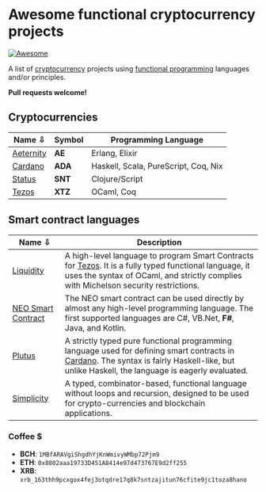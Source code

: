 # Awesome functional cryptocurrency projects

[![Awesome](https://cdn.rawgit.com/sindresorhus/awesome/master/media/badge.svg)](https://github.com/sindresorhus/awesome)

A list of [cryptocurrency](https://en.wikipedia.org/wiki/Cryptocurrency) projects using [functional programming](https://en.wikipedia.org/wiki/Functional_programming) languages and/or principles.

**Pull requests welcome!**

## Cryptocurrencies

Name ⇩         | Symbol  | Programming Language
---------------|---------|----------------------
[Aeternity][1] | **AE**  | Erlang, Elixir
[Cardano][2]   | **ADA** | Haskell, Scala, PureScript, Coq, Nix
[Status][3]    | **SNT** | Clojure/Script
[Tezos][4]     | **XTZ** | OCaml, Coq

[1]: https://www.aeternity.com
[2]: https://www.cardanohub.org/en/home
[3]: https://status.im
[4]: https://www.tezos.com

## Smart contract languages

Name ⇩            | Description
------------------|-------------------------------
[Liquidity][100]  | A high-level language to program Smart Contracts for [Tezos](https://www.tezos.com). It is a fully typed functional language, it uses the syntax of OCaml, and strictly complies with Michelson security restrictions.
[NEO Smart Contract][101] | The NEO smart contract can be used directly by almost any high-level programming language. The first supported languages are C#, VB.Net, **F#**, Java, and Kotlin.
[Plutus][101]     | A strictly typed pure functional programming language used for defining smart contracts in [Cardano](https://www.cardanohub.org/en/home). The syntax is fairly Haskell-like, but unlike Haskell, the language is eagerly evaluated.
[Simplicity][102] | A typed, combinator-based, functional language without loops and recursion, designed to be used for crypto-currencies and blockchain applications.

[100]: http://www.liquidity-lang.org
[101]: https://cardanodocs.com/technical/plutus/introduction
[102]: https://blockstream.com/simplicity.pdf

### Coffee $

- **BCH**: `1MBfARAVgiShgdhYjKnWmivyWMbp72Pjm9`
- **ETH**: `0x8802aaa19733D451A8414e97d473767E9d2ff255`
- **XRB**: `xrb_163thh9pcxgox4fej3otqdre17q8k7sntzajitun76cfite9jc1toza8hano`
